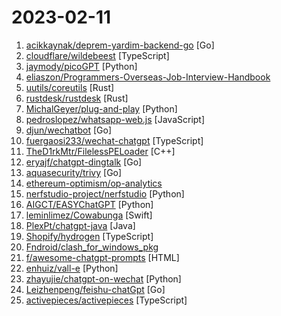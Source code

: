 # 2023-02-11

1. [acikkaynak/deprem-yardim-backend-go](https://github.com/acikkaynak/deprem-yardim-backend-go "") [Go]
2. [cloudflare/wildebeest](https://github.com/cloudflare/wildebeest "Wildebeest is an ActivityPub and Mastodon-compatible server") [TypeScript]
3. [jaymody/picoGPT](https://github.com/jaymody/picoGPT "An unnecessarily tiny and minimal implementation of GPT-2 in NumPy.") [Python]
4. [eliaszon/Programmers-Overseas-Job-Interview-Handbook](https://github.com/eliaszon/Programmers-Overseas-Job-Interview-Handbook "🏂🏻 程序员海外工作/英文面试手册") 
5. [uutils/coreutils](https://github.com/uutils/coreutils "Cross-platform Rust rewrite of the GNU coreutils") [Rust]
6. [rustdesk/rustdesk](https://github.com/rustdesk/rustdesk "Open source virtual / remote desktop infrastructure for everyone! The open source TeamViewer alternative. Display and control your PC and Android devices from anywhere at anytime.") [Rust]
7. [MichalGeyer/plug-and-play](https://github.com/MichalGeyer/plug-and-play "Official Pytorch Implementation for “Plug-and-Play Diffusion Features for Text-Driven Image-to-Image Translation”") [Python]
8. [pedroslopez/whatsapp-web.js](https://github.com/pedroslopez/whatsapp-web.js "A WhatsApp client library for NodeJS that connects through the WhatsApp Web browser app") [JavaScript]
9. [djun/wechatbot](https://github.com/djun/wechatbot "为个人微信接入ChatGPT") [Go]
10. [fuergaosi233/wechat-chatgpt](https://github.com/fuergaosi233/wechat-chatgpt "Use ChatGPT On Wechat via wechaty") [TypeScript]
11. [TheD1rkMtr/FilelessPELoader](https://github.com/TheD1rkMtr/FilelessPELoader "Loading Remote AES Encrypted PE in memory , Decrypted it and run it") [C++]
12. [eryajf/chatgpt-dingtalk](https://github.com/eryajf/chatgpt-dingtalk "ChatGPT机器人在钉钉群聊中交互") [Go]
13. [aquasecurity/trivy](https://github.com/aquasecurity/trivy "Find vulnerabilities, misconfigurations, secrets, SBOM in containers, Kubernetes, code repositories, clouds and more") [Go]
14. [ethereum-optimism/op-analytics](https://github.com/ethereum-optimism/op-analytics "On-Chain Data, Utilities, References, and other Analytics on Optimism") 
15. [nerfstudio-project/nerfstudio](https://github.com/nerfstudio-project/nerfstudio "A collaboration friendly studio for NeRFs") [Python]
16. [AIGCT/EASYChatGPT](https://github.com/AIGCT/EASYChatGPT "This is an application project of 'chatgpt',only applicable to desktop environment.") [Python]
17. [leminlimez/Cowabunga](https://github.com/leminlimez/Cowabunga "iOS 14.0-15.7.1 & 16.0-16.1.2 MacDirtyCow ToolBox") [Swift]
18. [PlexPt/chatgpt-java](https://github.com/PlexPt/chatgpt-java "ChatGPT Java SDK. Lightweight package for interacting with ChatGPT's API by OpenAI. Uses reverse engineered official API. ChatGPT 聊天机器人 Java 版. 开箱即用.") [Java]
19. [Shopify/hydrogen](https://github.com/Shopify/hydrogen "Hydrogen is Shopify’s stack for headless commerce. It provides a set of tools, utilities, and best-in-class examples for building dynamic and performant commerce applications. Hydrogen is designed to dovetail with Remix, Shopify’s full stack web framework, but it also provides a React library portable to other supporting frameworks.") [TypeScript]
20. [Fndroid/clash_for_windows_pkg](https://github.com/Fndroid/clash_for_windows_pkg "A Windows/macOS GUI based on Clash") 
21. [f/awesome-chatgpt-prompts](https://github.com/f/awesome-chatgpt-prompts "This repo includes ChatGPT prompt curation to use ChatGPT better.") [HTML]
22. [enhuiz/vall-e](https://github.com/enhuiz/vall-e "An unofficial PyTorch implementation of the audio LM VALL-E") [Python]
23. [zhayujie/chatgpt-on-wechat](https://github.com/zhayujie/chatgpt-on-wechat "使用ChatGPT搭建微信聊天机器人，基于OpenAI API和itchat实现。Wechat robot based on ChatGPT, which using OpenAI api and itchat library.") [Python]
24. [Leizhenpeng/feishu-chatGpt](https://github.com/Leizhenpeng/feishu-chatGpt "Feishu ChatGpt 在飞书上与ChatGPT随时对话~") [Go]
25. [activepieces/activepieces](https://github.com/activepieces/activepieces "No-code Business Automation Tool. An open source alternative to Zapier.") [TypeScript]
